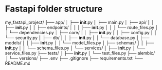 # Fastapi folder structure

my_fastapi_project/
├── app/
│   ├── __init__.py
│   ├── main.py
│   ├── api/
│   │   ├── __init__.py
│   │   ├── endpoints/
│   │   │   ├── __init__.py
│   │   │   └── route_files.py
│   │   └── dependencies.py
│   ├── core/
│   │   ├── __init__.py
│   │   ├── config.py
│   │   └── security.py
│   ├── db/
│   │   ├── __init__.py
│   │   └── database.py
│   ├── models/
│   │   ├── __init__.py
│   │   └── model_files.py
│   ├── schemas/
│   │   ├── __init__.py
│   │   └── schema_files.py
│   └── services/
│       ├── __init__.py
│       └── service_files.py
├── tests/
│   ├── __init__.py
│   └── test_files.py
├── alembic/
│   └── versions/
├── .env
├── .gitignore
├── requirements.txt
└── README.md